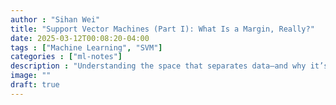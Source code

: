 ```yaml
---
author : "Sihan Wei"
title: "Support Vector Machines (Part I): What Is a Margin, Really?"
date: 2025-03-12T00:08:20-04:00
tags : ["Machine Learning", "SVM"]
categories : ["ml-notes"]
description : "Understanding the space that separates data—and why it’s more than just geometry."
image: ""
draft: true
---
```


